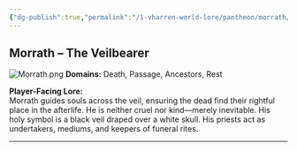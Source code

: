 ```yaml
---
{"dg-publish":true,"permalink":"/1-vharren-world-lore/pantheon/morrath/"}
---
```


## **Morrath – The Veilbearer**

![Morrath.png](/img/user/z.%20Assets/Morrath.png)
**Domains:** Death, Passage, Ancestors, Rest

**Player-Facing Lore:**  
Morrath guides souls across the veil, ensuring the dead find their rightful place in the afterlife. He is neither cruel nor kind—merely inevitable. His holy symbol is a black veil draped over a white skull. His priests act as undertakers, mediums, and keepers of funeral rites.


---

